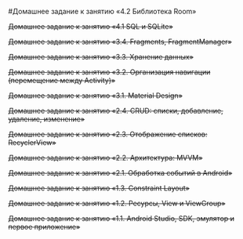 #Домашнее задание к занятию «4.2 Библиотека Room»

~~Домашнее задание к занятию «4.1 SQL и SQLite»~~

~~Домашнее задание к занятию «3.4. Fragments, FragmentManager»~~

~~Домашнее задание к занятию «3.3. Хранение данных»~~

~~Домашнее задание к занятию «3.2. Организация навигации (перемещение между Activity)»~~

~~Домашнее задание к занятию «3.1. Material Design»~~

~~Домашнее задание к занятию «2.4. CRUD: списки, добавление, удаление, изменение»~~

~~Домашнее задание к занятию «2.3. Отображение списков: RecyclerView»~~

~~Домашнее задание к занятию «2.2. Архитектура: MVVM»~~

~~Домашнее задание к занятию «2.1. Обработка событий в Android»~~

~~Домашнее задание к занятию «1.3. Constraint Layout»~~

~~Домашнее задание к занятию «1.2. Ресурсы, View и ViewGroup»~~

~~Домашнее задание к занятию «1.1. Android Studio, SDK, эмулятор и первое приложение»~~